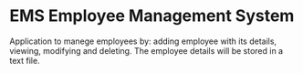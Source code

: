 # EMS Employee Management System
Application to manege employees by: adding employee with its details, viewing, modifying and deleting.
The employee details will be stored in a text file.
